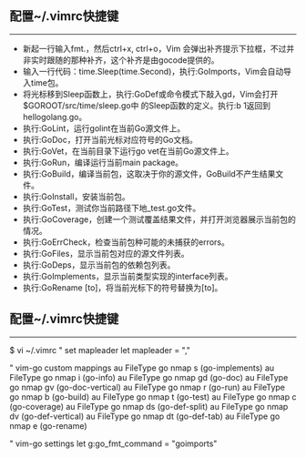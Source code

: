 ## 配置~/.vimrc快捷键
***
- 新起一行输入fmt.，然后ctrl+x, ctrl+o，Vim 会弹出补齐提示下拉框，不过并非实时跟随的那种补齐，这个补齐是由gocode提供的。
- 输入一行代码：time.Sleep(time.Second)，执行:GoImports，Vim会自动导入time包。
- 将光标移到Sleep函数上，执行:GoDef或命令模式下敲入gd，Vim会打开$GOROOT/src/time/sleep.go中 的Sleep函数的定义。执行:b 1返回到hellogolang.go。
- 执行:GoLint，运行golint在当前Go源文件上。
- 执行:GoDoc，打开当前光标对应符号的Go文档。
- 执行:GoVet，在当前目录下运行go vet在当前Go源文件上。
- 执行:GoRun，编译运行当前main package。
- 执行:GoBuild，编译当前包，这取决于你的源文件，GoBuild不产生结果文件。
- 执行:GoInstall，安装当前包。
- 执行:GoTest，测试你当前路径下地_test.go文件。
- 执行:GoCoverage，创建一个测试覆盖结果文件，并打开浏览器展示当前包的情况。
- 执行:GoErrCheck，检查当前包种可能的未捕获的errors。
- 执行:GoFiles，显示当前包对应的源文件列表。
- 执行:GoDeps，显示当前包的依赖包列表。
- 执行:GoImplements，显示当前类型实现的interface列表。
- 执行:GoRename [to]，将当前光标下的符号替换为[to]。

## 配置~/.vimrc快捷键
***
$ vi ~/.vimrc
" set mapleader
let mapleader = ","

" vim-go custom mappings
au FileType go nmap <Leader>s <Plug>(go-implements)
au FileType go nmap <Leader>i <Plug>(go-info)
au FileType go nmap <Leader>gd <Plug>(go-doc)
au FileType go nmap <Leader>gv <Plug>(go-doc-vertical)
au FileType go nmap <leader>r <Plug>(go-run)
au FileType go nmap <leader>b <Plug>(go-build)
au FileType go nmap <leader>t <Plug>(go-test)
au FileType go nmap <leader>c <Plug>(go-coverage)
au FileType go nmap <Leader>ds <Plug>(go-def-split)
au FileType go nmap <Leader>dv <Plug>(go-def-vertical)
au FileType go nmap <Leader>dt <Plug>(go-def-tab)
au FileType go nmap <Leader>e <Plug>(go-rename)

" vim-go settings
let g:go_fmt_command = "goimports"
